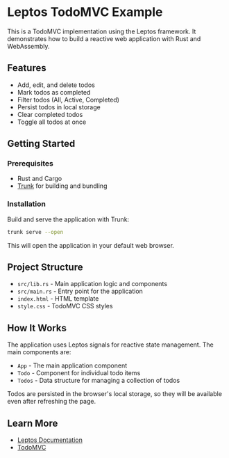 # Leptos TodoMVC Example

This is a TodoMVC implementation using the Leptos framework. It demonstrates how to build a reactive web application with Rust and WebAssembly.

## Features

- Add, edit, and delete todos
- Mark todos as completed
- Filter todos (All, Active, Completed)
- Persist todos in local storage
- Clear completed todos
- Toggle all todos at once

## Getting Started

### Prerequisites

- Rust and Cargo
- [Trunk](https://trunkrs.dev/) for building and bundling

### Installation

Build and serve the application with Trunk:

```bash
trunk serve --open
```

This will open the application in your default web browser.

## Project Structure

- `src/lib.rs` - Main application logic and components
- `src/main.rs` - Entry point for the application
- `index.html` - HTML template
- `style.css` - TodoMVC CSS styles

## How It Works

The application uses Leptos signals for reactive state management. The main components are:

- `App` - The main application component
- `Todo` - Component for individual todo items
- `Todos` - Data structure for managing a collection of todos

Todos are persisted in the browser's local storage, so they will be available even after refreshing the page.

## Learn More

- [Leptos Documentation](https://leptos.dev/)
- [TodoMVC](https://todomvc.com/)
